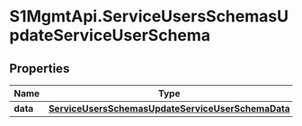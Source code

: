 # S1MgmtApi.ServiceUsersSchemasUpdateServiceUserSchema

## Properties
Name | Type | Description | Notes
------------ | ------------- | ------------- | -------------
**data** | [**ServiceUsersSchemasUpdateServiceUserSchemaData**](ServiceUsersSchemasUpdateServiceUserSchemaData.md) |  | 



